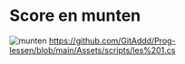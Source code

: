 # Score en munten
![munten](https://github.com/GitAddd/Prog-lessen/blob/main/Assets/scripts/les%201.cs)
https://github.com/GitAddd/Prog-lessen/blob/main/Assets/scripts/les%201.cs
